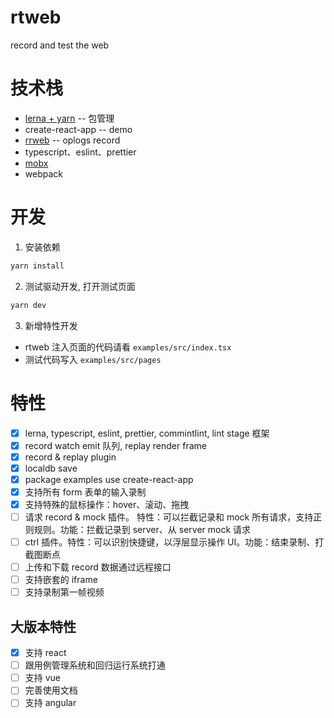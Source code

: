 # rtweb

record and test the web

# 技术栈

- [lerna + yarn](https://juejin.cn/post/6844904112534847501) -- 包管理
- create-react-app -- demo
- [rrweb](https://github.com/rrweb-io/rrweb/blob/master/docs/recipes/dive-into-event.md) -- oplogs record
- typescript、eslint、prettier
- [mobx](https://www.mobxjs.com/reactions#reaction)
- webpack

# 开发

1. 安装依赖

```bash
yarn install
```

2. 测试驱动开发, 打开测试页面

```bash
yarn dev
```

3. 新增特性开发

- rtweb 注入页面的代码请看 `examples/src/index.tsx`
- 测试代码写入 `examples/src/pages`

# 特性

- [x] lerna, typescript, eslint, prettier, commintlint, lint stage 框架
- [x] record watch emit 队列, replay render frame
- [x] record & replay plugin
- [x] localdb save
- [x] package examples use create-react-app
- [x] 支持所有 form 表单的输入录制
- [x] 支持特殊的鼠标操作：hover、滚动、拖拽
- [ ] 请求 record & mock 插件。 特性：可以拦截记录和 mock 所有请求，支持正则规则。功能：拦截记录到 server、从 server mock 请求
- [ ] ctrl 插件。特性：可以识别快捷键，以浮层显示操作 UI。功能：结束录制、打截图断点
- [ ] 上传和下载 record 数据通过远程接口
- [ ] 支持嵌套的 iframe
- [ ] 支持录制第一帧视频

## 大版本特性

- [x] 支持 react
- [ ] 跟用例管理系统和回归运行系统打通
- [ ] 支持 vue
- [ ] 完善使用文档
- [ ] 支持 angular
